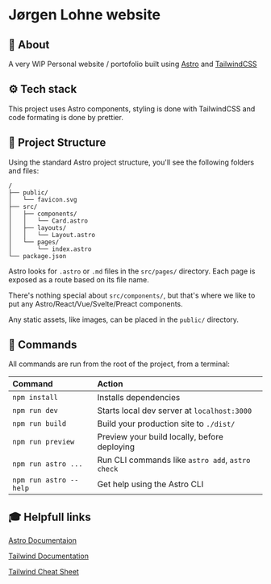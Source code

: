 # Jørgen Lohne website

## 📙 About

A very WIP Personal website / portofolio built using [Astro](https://astro.build/) and [TailwindCSS](https://tailwindcss.com/)

## ⚙ Tech stack

This project uses Astro components, styling is done with TailwindCSS and code formating is done by prettier.

## 🚀 Project Structure

Using the standard Astro project structure, you'll see the following folders and files:

```
/
├── public/
│   └── favicon.svg
├── src/
│   ├── components/
│   │   └── Card.astro
│   ├── layouts/
│   │   └── Layout.astro
│   └── pages/
│       └── index.astro
└── package.json
```

Astro looks for `.astro` or `.md` files in the `src/pages/` directory. Each page is exposed as a route based on its file name.

There's nothing special about `src/components/`, but that's where we like to put any Astro/React/Vue/Svelte/Preact components.

Any static assets, like images, can be placed in the `public/` directory.

## 🧞 Commands

All commands are run from the root of the project, from a terminal:

| Command                | Action                                           |
| :--------------------- | :----------------------------------------------- |
| `npm install`          | Installs dependencies                            |
| `npm run dev`          | Starts local dev server at `localhost:3000`      |
| `npm run build`        | Build your production site to `./dist/`          |
| `npm run preview`      | Preview your build locally, before deploying     |
| `npm run astro ...`    | Run CLI commands like `astro add`, `astro check` |
| `npm run astro --help` | Get help using the Astro CLI                     |

## 🎓 Helpfull links

[Astro Documentaion](https://docs.astro.build)

[Tailwind Documentation](https://tailwindcss.com/docs/installation)

[Tailwind Cheat Sheet](https://tailwindcomponents.com/cheatsheet/)
